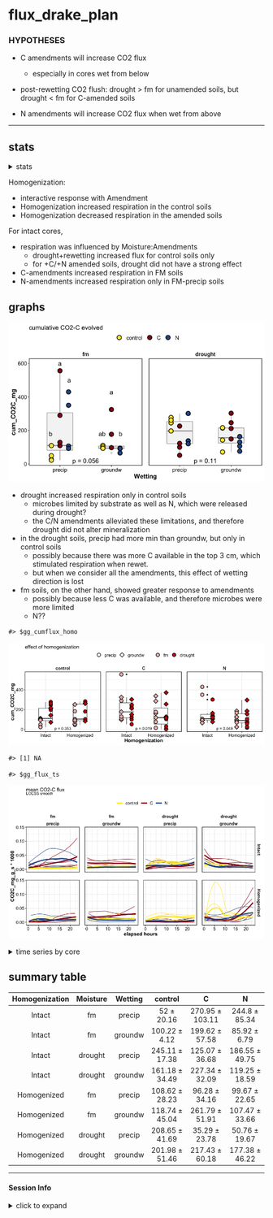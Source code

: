 flux\_drake\_plan
================

### HYPOTHESES

  - C amendments will increase CO2 flux
    
      - especially in cores wet from below

  - post-rewetting CO2 flush: drought \> fm for unamended soils, but
    drought \< fm for C-amended soils

  - N amendments will increase CO2 flux when wet from above

-----

## stats

<details>

<summary>stats</summary>

intact cores

    #> Anova Table (Type III tests)
    #> 
    #> Response: log(cum_CO2C_mg)
    #>                     Sum Sq Df  F value    Pr(>F)    
    #> (Intercept)         79.287  1 241.6145 < 2.2e-16 ***
    #> Moisture             3.510  1  10.6970  0.002369 ** 
    #> Amendments           4.212  2   6.4184  0.004131 ** 
    #> Wetting              0.119  1   0.3618  0.551283    
    #> Moisture:Amendments  3.729  2   5.6818  0.007169 ** 
    #> Moisture:Wetting     0.005  1   0.0152  0.902494    
    #> Amendments:Wetting   1.895  2   2.8874  0.068706 .  
    #> Residuals           11.814 36                       
    #> ---
    #> Signif. codes:  0 '***' 0.001 '**' 0.01 '*' 0.05 '.' 0.1 ' ' 1

homogenized cores

    #> Anova Table (Type III tests)
    #> 
    #> Response: log(cum_CO2C_mg)
    #>                      Sum Sq Df  F value    Pr(>F)    
    #> (Intercept)         109.678  1 158.7171 9.264e-15 ***
    #> Moisture              0.140  1   0.2022  0.655667    
    #> Amendments            1.197  2   0.8662  0.429114    
    #> Wetting               0.598  1   0.8655  0.358398    
    #> Moisture:Amendments   4.970  2   3.5958  0.037692 *  
    #> Moisture:Wetting      2.431  1   3.5182  0.068825 .  
    #> Amendments:Wetting    7.521  2   5.4416  0.008613 ** 
    #> Residuals            24.877 36                       
    #> ---
    #> Signif. codes:  0 '***' 0.001 '**' 0.01 '*' 0.05 '.' 0.1 ' ' 1

intact cores: interaction of Amendments and Moisture
![](markdown-figs/flux/flux_interx_plot-1.png)<!-- -->

</details>

Homogenization:

  - interactive response with Amendment  
  - Homogenization increased respiration in the control soils  
  - Homogenization decreased respiration in the amended soils

For intact cores,

  - respiration was influenced by Moisture:Amendments
      - drought+rewetting increased flux for control soils only
      - for +C/+N amended soils, drought did not have a strong effect
  - C-amendments increased respiration in FM soils  
  - N-amendments increased respiration only in FM-precip soils

## graphs

![](markdown-figs/flux/cum_flux_boxplot-1.png)<!-- -->

  - drought increased respiration only in control soils
      - microbes limited by substrate as well as N, which were released
        during drought?
      - the C/N amendments alleviated these limitations, and therefore
        drought did not alter mineralization
  - in the drought soils, precip had more min than groundw, but only in
    control soils
      - possibly because there was more C available in the top 3 cm,
        which stimulated respiration when rewet.
      - but when we consider all the amendments, this effect of wetting
        direction is lost
  - fm soils, on the other hand, showed greater response to amendments
      - possibly because less C was available, and therefore microbes
        were more limited
      - N??

<!-- end list -->

    #> $gg_cumflux_homo

![](markdown-figs/flux/cum_flux_homo-1.png)<!-- -->

    #> [1] NA

    #> $gg_flux_ts

![](markdown-figs/flux/meanflux_ts-1.png)<!-- -->

<details>

<summary>time series by core</summary>

    #> [1] NA
    #> [1] NA

</details>

## summary table

| Homogenization | Moisture | Wetting |    control     |        C        |       N        |
| :------------: | :------: | :-----: | :------------: | :-------------: | :------------: |
|     Intact     |    fm    | precip  |   52 ± 20.16   | 270.95 ± 103.11 | 244.8 ± 85.34  |
|     Intact     |    fm    | groundw | 100.22 ± 4.12  | 199.62 ± 57.58  |  85.92 ± 6.79  |
|     Intact     | drought  | precip  | 245.11 ± 17.38 | 125.07 ± 36.68  | 186.55 ± 49.75 |
|     Intact     | drought  | groundw | 161.18 ± 34.49 | 227.34 ± 32.09  | 119.25 ± 18.59 |
|  Homogenized   |    fm    | precip  | 108.62 ± 28.23 |  96.28 ± 34.16  | 99.67 ± 22.65  |
|  Homogenized   |    fm    | groundw | 118.74 ± 45.04 | 261.79 ± 51.91  | 107.47 ± 33.66 |
|  Homogenized   | drought  | precip  | 208.65 ± 41.69 |  35.29 ± 23.78  | 50.76 ± 19.67  |
|  Homogenized   | drought  | groundw | 201.98 ± 51.46 | 217.43 ± 60.18  | 177.38 ± 46.22 |

-----

#### Session Info

<details>

<summary>click to expand</summary>

Date run: 2020-09-09

    #> R version 4.0.2 (2020-06-22)
    #> Platform: x86_64-apple-darwin17.0 (64-bit)
    #> Running under: macOS Catalina 10.15.6
    #> 
    #> Matrix products: default
    #> BLAS:   /System/Library/Frameworks/Accelerate.framework/Versions/A/Frameworks/vecLib.framework/Versions/A/libBLAS.dylib
    #> LAPACK: /Library/Frameworks/R.framework/Versions/4.0/Resources/lib/libRlapack.dylib
    #> 
    #> locale:
    #> [1] en_US.UTF-8/en_US.UTF-8/en_US.UTF-8/C/en_US.UTF-8/en_US.UTF-8
    #> 
    #> attached base packages:
    #> [1] stats     graphics  grDevices utils     datasets  methods   base     
    #> 
    #> other attached packages:
    #>  [1] lme4_1.1-23     Matrix_1.2-18   drake_7.12.4    ggbiplot_0.55  
    #>  [5] PNWColors_0.1.0 forcats_0.5.0   stringr_1.4.0   dplyr_1.0.1    
    #>  [9] purrr_0.3.4     readr_1.3.1     tidyr_1.1.1     tibble_3.0.3   
    #> [13] ggplot2_3.3.2   tidyverse_1.3.0
    #> 
    #> loaded via a namespace (and not attached):
    #>  [1] minqa_1.2.4        colorspace_1.4-1   ellipsis_0.3.1    
    #>  [4] rio_0.5.16         fs_1.5.0           rstudioapi_0.11   
    #>  [7] farver_2.0.3       soilpalettes_0.1.0 fansi_0.4.1       
    #> [10] lubridate_1.7.9    xml2_1.3.2         splines_4.0.2     
    #> [13] knitr_1.29         jsonlite_1.7.0     nloptr_1.2.2.2    
    #> [16] packrat_0.5.0      broom_0.7.0        cluster_2.1.0     
    #> [19] dbplyr_1.4.4       shiny_1.5.0        compiler_4.0.2    
    #> [22] httr_1.4.2         backports_1.1.8    assertthat_0.2.1  
    #> [25] fastmap_1.0.1      cli_2.0.2          later_1.1.0.1     
    #> [28] htmltools_0.5.0    prettyunits_1.1.1  tools_4.0.2       
    #> [31] igraph_1.2.5       gtable_0.3.0       agricolae_1.3-3   
    #> [34] glue_1.4.1         Rcpp_1.0.5         carData_3.0-4     
    #> [37] cellranger_1.1.0   vctrs_0.3.2        nlme_3.1-148      
    #> [40] xfun_0.16          openxlsx_4.1.5     rvest_0.3.6       
    #> [43] mime_0.9           miniUI_0.1.1.1     lifecycle_0.2.0   
    #> [46] statmod_1.4.34     MASS_7.3-51.6      scales_1.1.1      
    #> [49] hms_0.5.3          promises_1.1.1     parallel_4.0.2    
    #> [52] yaml_2.2.1         curl_4.3           labelled_2.5.0    
    #> [55] stringi_1.4.6      highr_0.8          klaR_0.6-15       
    #> [58] AlgDesign_1.2.0    filelock_1.0.2     boot_1.3-25       
    #> [61] zip_2.1.0          storr_1.2.1        rlang_0.4.7       
    #> [64] pkgconfig_2.0.3    evaluate_0.14      lattice_0.20-41   
    #> [67] labeling_0.3       tidyselect_1.1.0   plyr_1.8.6        
    #> [70] magrittr_1.5       R6_2.4.1           generics_0.0.2    
    #> [73] base64url_1.4      combinat_0.0-8     txtq_0.2.3        
    #> [76] DBI_1.1.0          mgcv_1.8-31        pillar_1.4.6      
    #> [79] haven_2.3.1        foreign_0.8-80     withr_2.2.0       
    #> [82] abind_1.4-5        modelr_0.1.8       crayon_1.3.4      
    #> [85] car_3.0-9          questionr_0.7.1    rmarkdown_2.3     
    #> [88] progress_1.2.2     grid_4.0.2         readxl_1.3.1      
    #> [91] data.table_1.13.0  blob_1.2.1         reprex_0.3.0      
    #> [94] digest_0.6.25      xtable_1.8-4       httpuv_1.5.4      
    #> [97] munsell_0.5.0

</details>
